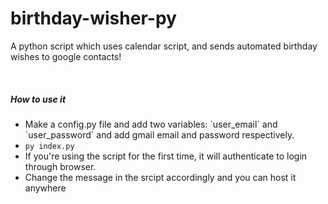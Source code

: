# birthday-wisher-py
<p>A python script which uses calendar script, and sends automated birthday wishes to google contacts!</p>
<br>
<h5>How to use it</h5>
<ul>
    <li>Make a config.py file and add two variables: `user_email` and `user_password` and add gmail email and password respectively.</li>
    <li><code>py index.py</code></li>
    <li>If you're using the script for the first time, it will authenticate to login through browser.</li>
    <li>Change the message in the srcipt accordingly and you can host it anywhere</li>
</ul>